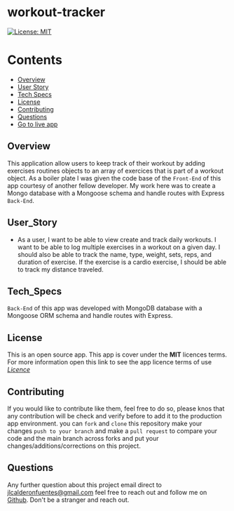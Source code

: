 # workout-tracker

[![License: MIT](https://img.shields.io/badge/License-MIT-yellow.svg)](https://opensource.org/licenses/MIT)

# Contents

- [Overview](#Overview)
- [User Story](#User_Story)
- [Tech Specs](#Tech_Specs)
- [License](#License)
- [Contributing](#Contributing)
- [Questions](#Questions)
- [Go to live app](https://powerful-springs-51158.herokuapp.com/)

## Overview

This application allow users to keep track of their workout by adding exercises routines objects to an array of exercices that is part of a workout object. As a boiler plate I was given the code base of the `Front-End` of this app courtesy of another fellow developer. My work here was to create a Mongo database with a Mongoose schema and handle routes with Express `Back-End`.

## User_Story

- As a user, I want to be able to view create and track daily workouts. I want to be able to log multiple exercises in a workout on a given day. I should also be able to track the name, type, weight, sets, reps, and duration of exercise. If the exercise is a cardio exercise, I should be able to track my distance traveled.

## Tech_Specs

`Back-End` of this app was developed with MongoDB database with a Mongoose ORM schema and handle routes with Express.

## License

This is an open source app. This app is cover under the **MIT** licences terms. For more information open this link to see the app licence terms of use [_Licence_](https://opensource.org/licenses/MIT)

## Contributing

If you would like to contribute like them, feel free to do so, please knos that any contribution will be check and verify before to add it to the production app environment. you can `fork` and `clone` this repository make your changes `push to your branch` and make a `pull request` to compare your code and the main branch across forks and put your changes/additions/corrections on this project.

## Questions

Any further question about this project email direct to <jlcalderonfuentes@gmail.com> feel free to reach out and follow me on [Github](https://github.com/jlcalderon). Don't be a stranger and reach out.
